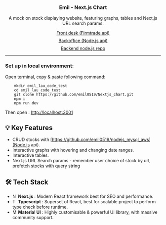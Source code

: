 <div align="center">

  <h3 align="center">Emil - Next.js Chart </h3>

  <p align="center">
    A mock on stock displaying website, featuring graphs, tables and Next.js URL search params.
  </p>
      <div style="display: flex; gap: 8px; justify-content: center; flex-direction: column; height: fit-content">
    <a href="https://nextjs-chart-delta.vercel.app/">Front desk (Firmtrade api)</a>
    <a href="https://nextjs-chart-delta.vercel.app/backOffice/">Backoffice (Node.js api)</a>
    <a href="https://github.com/emil0519/nodejs_mysql_aws">Backend node.js repo</a>
    </div>
</div>
<hr>

### Set up in local environment:
Open terminal, copy & paste following command:
```
    mkdir emil_lau_code_test
    cd emil_lau_code_test
    git clone https://github.com/emil0519/Nextjs_chart.git
    npm i
    npm run dev
```
Then open : [http://localhost:3001](http://localhost:3001)

 ## 💡 Key Features
* CRUD stocks with [https://github.com/emil0519/nodejs_mysql_aws](Node.js api).
* Interactive graphs with hovering and changing date ranges.
* Interactive tables.
* Next.js URL Search params - remember user choice of stock by url, prefetch stocks with query string

 
 ## 🛠 Tech Stack 
 * <img src="https://github.com/marwin1991/profile-technology-icons/assets/136815194/5f8c622c-c217-4649-b0a9-7e0ee24bd704" alt="Next.js" width="14"/>  **Next.js** : Modern React framework best for SEO and performance.
* <img src="https://user-images.githubusercontent.com/25181517/183890598-19a0ac2d-e88a-4005-a8df-1ee36782fde1.png" alt="Typescript"  width="14"/>  **Typescript** : Superset of React, best for scalable project to perform type check before runtime.
* <img src="https://user-images.githubusercontent.com/25181517/189716630-fe6c084c-6c66-43af-aa49-64c8aea4a5c2.png" alt="Material UI" width="14"/>  **Material UI** : Highly customisable & powerful UI library, with massive community support.
